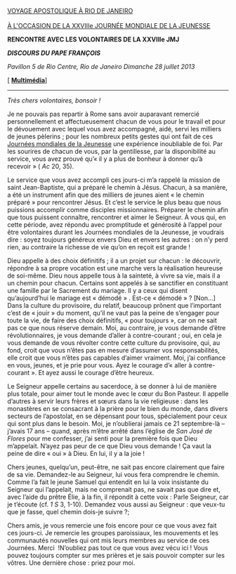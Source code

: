 [VOYAGE APOSTOLIQUE À RIO DE JANEIRO\
\
À L'OCCASION DE LA XXVIIIe JOURNÉE MONDIALE DE LA JEUNESSE](/content/francesco/fr/travels/2013/outside/documents/papa-francesco-gmg-rio-de-janeiro-2013.html)

**RENCONTRE AVEC LES VOLONTAIRES DE LA XXVIIIe JMJ**

***DISCOURS DU PAPE FRANÇOIS***

*Pavillon 5 de Rio Centre, Rio de Janeiro* *Dimanche 28 juillet 2013*

[ **[Multimédia](https://www.vatican.va/content/francesco/fr/events/event.dir.html/content/vaticanevents/fr/2013/7/28/papa-francesco_20130728_gmg-rio-volontari.html)**]

_______________________________

*Très chers volontaires, bonsoir !*

Je ne pouvais pas repartir à Rome sans avoir auparavant remercié personnellement et affectueusement chacun de vous pour le travail et pour le dévouement avec lequel vous avez accompagné, aidé, servi les milliers de jeunes pèlerins ; pour les nombreux petits gestes qui ont fait de ces [Journées mondiales de la Jeunesse](http://www.vatican.va/gmg/documents/gmg_2013_fr.html) une expérience inoubliable de foi. Par les sourires de chacun de vous, par la gentillesse, par la disponibilité au service, vous avez prouvé qu’« il y a plus de bonheur à donner qu’à recevoir » ( *Ac* 20, 35).

Le service que vous avez accompli ces jours-ci m’a rappelé la mission de saint Jean-Baptiste, qui a préparé le chemin à Jésus. Chacun, à sa manière, a été un instrument afin que des milliers de jeunes aient « le chemin préparé » pour rencontrer Jésus. Et c’est le service le plus beau que nous puissions accomplir comme disciples missionnaires. Préparer le chemin afin que tous puissent connaître, rencontrer et aimer le Seigneur. À vous qui, en cette période, avez répondu avec promptitude et générosité à l’appel pour être volontaires durant les Journées mondiales de la Jeunesse, je voudrais dire : soyez toujours généreux envers Dieu et envers les autres : on n’y perd rien, au contraire la richesse de vie qu’on en reçoit est grande !

Dieu appelle à des choix définitifs ; il a un projet sur chacun : le découvrir, répondre à sa propre vocation est une marche vers la réalisation heureuse de soi-même. Dieu nous appelle tous à la sainteté, à vivre sa vie, mais il a un chemin pour chacun. Certains sont appelés à se sanctifier en constituant une famille par le Sacrement du mariage. Il y a ceux qui disent qu’aujourd’hui le mariage est « démodé » . Est-ce « démodé » ? [Non...] Dans la culture du provisoire, du relatif, beaucoup prônent que l’important c’est de « jouir » du moment, qu’il ne vaut pas la peine de s’engager pour toute la vie, de faire des choix définitifs, « pour toujours », car on ne sait pas ce que nous réserve demain. Moi, au contraire, je vous demande d’être révolutionnaires, je vous demande d’aller à contre-courant ; oui, en cela je vous demande de vous révolter contre cette culture du provisoire, qui, au fond, croit que vous n’êtes pas en mesure d’assumer vos responsabilités, elle croit que vous n’êtes pas capables d’aimer vraiment. Moi, j’ai confiance en vous, jeunes, et je prie pour vous. Ayez le courage d’« aller à contre-courant ». Et ayez aussi le courage d’être heureux.

Le Seigneur appelle certains au sacerdoce, à se donner à lui de manière plus totale, pour aimer tout le monde avec le cœur du Bon Pasteur. Il appelle d’autres à servir leurs frères et sœurs dans la vie religieuse : dans les monastères en se consacrant à la prière pour le bien du monde, dans divers secteurs de l’apostolat, en se dépensant pour tous, spécialement pour ceux qui sont plus dans le besoin. Moi, je n’oublierai jamais ce 21 septembre-là – j’avais 17 ans – quand, après m’être arrêté dans l’église de *San José de Flores* pour me confesser, j’ai senti pour la première fois que Dieu m’appelait. N’ayez pas peur de ce que Dieu vous demande ! Ça vaut la peine de dire « oui » à Dieu. En lui, il y a la joie !

Chers jeunes, quelqu’un, peut-être, ne sait pas encore clairement que faire de sa vie. Demandez-le au Seigneur, lui vous fera comprendre le chemin. Comme l’a fait le jeune Samuel qui entendit en lui la voix insistante du Seigneur qui l’appelait, mais ne comprenait pas, ne savait pas que dire et, avec l’aide du prêtre Élie, à la fin, il répondit à cette voix : Parle Seigneur, car je t’écoute (cf. *1 S* 3, 1-10). Demandez vous aussi au Seigneur : que veux-tu que je fasse, quel chemin dois-je suivre ?;

Chers amis, je vous remercie une fois encore pour ce que vous avez fait ces jours-ci. Je remercie les groupes paroissiaux, les mouvements et les communautés nouvelles qui ont mis leurs membres au service de ces Journées. Merci  !N’oubliez pas tout ce que vous avez vécu ici ! Vous pouvez toujours compter sur mes prières et je sais pouvoir compter sur les vôtres. Une dernière chose : priez pour moi.